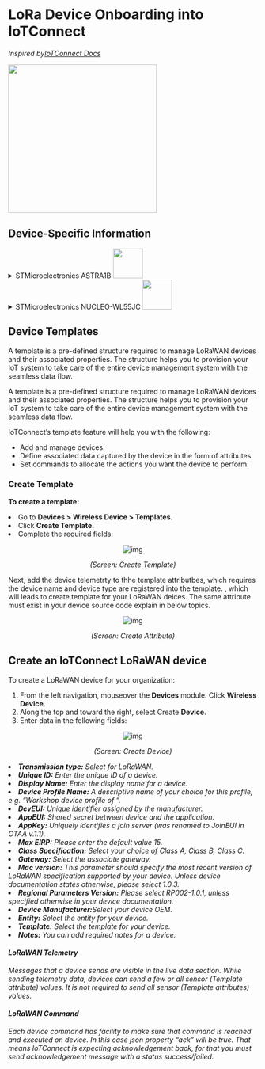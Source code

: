 # LoRa Device Onboarding into IoTConnect

*Inspired by[IoTConnect Docs](https://docs.iotconnect.io/iotconnect)*

<img src="https://docs.iotconnect.io/wp-content/uploads/2023/12/image3-1.png" width="300"/>  

## Device-Specific Information
<details> <summary> STMicroelectronics ASTRA1B <img src="https://encrypted-tbn0.gstatic.com/images?q=tbn:ANd9GcSuUvwhUi2eIfRwAxsZLPgo0tNGBRt2WQ2Z-A&s" height="60"/>   </summary>

|--------**Attribute**------|--------**Data Type** -----|---**Object Properties(type)**----|


|-------temperature----|---------decimal-------|---------------------------------|

|--------pressure--------|--------  decimal-------|---------------------------------|

|--------humidity--------|---------decimal------|---------------------------------|

|-----accelerometer-----|---------object--------|--x(dec)--|--y(dec)--|--z(dec)--|

|---------location--------|---------object--------|--lat_lon(latlong)--|--alt(dec)--|

|--------analogInput-----|-------decimal--------|---------------------------------|

|--------digitalInput------|-------boolean-------|---------------------------------|

|-------digitalOutput-----|-------boolean-------|---------------------------------|

|----------status----------|--------integer-------|---------------------------------|

|-----decoder_name-----|--------string---------|---------------------------------|

</details> 

<details> <summary> STMicroelectronics NUCLEO-WL55JC <img src="https://encrypted-tbn0.gstatic.com/images?q=tbn:ANd9GcTrhG19rSOKs0jSERjxYrv5qBlnB6VIhseXfQ&s" height="60"/>   </summary>


|--------**Attribute**------|--------**Data Type** -----|


|-------temperature----|---------decimal-------|

|--------pressure--------|--------  decimal-------|

|--------humidity--------|---------decimal------|

|-----battery_value------|---------decimal------|

|----------led-------------|-------boolean-------|

|----------status----------|--------integer-------|

|-----decoder_name-----|-------string----------|

</details> 

## Device Templates

A template is a pre-defined structure required to manage LoRaWAN devices and their associated properties. The structure helps you to provision your IoT system to take care of the entire device management system with the seamless data flow.

A template is a pre-defined structure required to manage LoRaWAN devices and their associated properties. The structure helps you to provision your IoT system to take care of the entire device management system with the seamless data flow.

IoTConnect’s template feature will help you with the following:

 - Add and manage devices. 
 - Define associated data captured by the device in the form of attributes. 
 - Set commands to allocate the actions you
   want the device to perform.

### Create Template
<strong>To create a template:</strong>
<li>Go to <strong>Devices &gt; Wireless Device &gt; Templates.</strong></li>

<li>Click <strong>Create Template.</strong></li>
<li>Complete the required fields:</li>

<p class="mb-0" align="center"><img decoding="async" class="aligncenter size-full wp-image-1570" src="https://docs.iotconnect.io/wp-content/uploads/2023/12/Create-Template.png" alt="img" /></p>

<p class="pimgbottom" align="center"><i>(Screen: Create Template)</i></p>

Next, add the device telemetrty to thhe template attributbes, which requires the device name and device type are registered into the template.  , which will leads to create template for your LoRaWAN deices. The same attribute must exist in your device source code explain in below topics.

<p class="mb-0" align="center"><img decoding="async" class="aligncenter size-full wp-image-1570" src="https://docs.iotconnect.io/wp-content/uploads/2023/12/reate-Attribute.png" alt="img" /></p>
<p class="pimgbottom" align="center"><i>(Screen: Create Attribute)</i></p>

## Create an IoTConnect LoRaWAN device
<p>To create a LoRaWAN device for your organization:</p>
<ol>
<li>From the left navigation, mouseover the <strong>Devices</strong> module. Click <strong>Wireless Device</strong>.</li>
<li>Along the top and toward the right, select Create <strong>Device</strong>.</li>
<li>Enter data in the following fields:</li>
</ol>
<p class="mb-0" align="center"><img decoding="async" class="aligncenter size-full wp-image-1570" src="https://docs.iotconnect.io/wp-content/uploads/2023/12/Create-Device.png" alt="img"></p>
<p class="pimgbottom" align="center"><i>(Screen: Create Device)
<li><strong>Transmission type:</strong> Select for LoRaWAN.</li>
<li><strong>Unique ID:</strong> Enter the unique ID of a device.</li>
<li><strong>Display Name:</strong> Enter the display name for a device.</li>
<li><strong>Device Profile Name:</strong> A descriptive name of your choice for this profile, e.g. “Workshop device profile of “.</li>
<li><strong>DevEUI:</strong> Unique identifier assigned by the manufacturer.</li>
<li><strong>AppEUI:</strong> Shared secret between device and the application.</li>
<li><strong>AppKey:</strong> Uniquely identifies a join server (was renamed to JoinEUI in OTAA v.1.1).</li>
<li><strong>Max EIRP:</strong> Please enter the default value 15.</li>
<li><strong>Class Specification:</strong> Select your choice of Class A, Class B, Class C.</li>
<li><strong>Gateway:</strong> Select the associate gateway.</li>
<li><strong>Mac version:</strong> This parameter should specify the most recent version of LoRaWAN specification supported by your device. Unless device documentation states otherwise, please select 1.0.3.</li>
<li><strong>Regional Parameters Version:</strong> Please select RP002-1.0.1, unless specified otherwise in your device documentation.</li>
<li><strong>Device Manufacturer:</strong>Select your device OEM.</li>
<li><strong>Entity:</strong> Select the entity for your device.</li>
<li><strong>Template:</strong> Select the template for your device.</li>
<li><strong>Notes:</strong>&nbsp;You can add required notes for a device.</li>
</ul>
</li>
</ul>
<h4>LoRaWAN Telemetry</h4>
<p>Messages that a device sends are visible in the live data section. While sending telemetry data, devices can send a few or all sensor (Template attribute) values. It is not required to send all sensor (Template attributes) values.
<h4>LoRaWAN Command</h4>
<p>Each device command has facility to make sure that command is reached and executed on device. In this case json property “ack” will be true. That means IoTConnect is expecting acknowledgement back, for that you must send acknowledgement message with a status success/failed.

  
	


